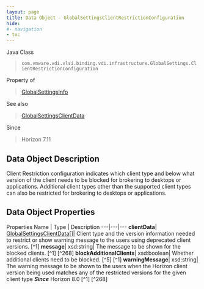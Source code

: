 ```yaml
---
layout: page
title: Data Object - GlobalSettingsClientRestrictionConfiguration
hide:
#- navigation
- toc
---
```






Java Class
> `com.vmware.vdi.vlsi.binding.vdi.infrastructure.GlobalSettings.ClientRestrictionConfiguration`

Property of
> [GlobalSettingsInfo](vdi.infrastructure.GlobalSettings.GlobalSettingsInfo.md#field_detail)

See also
> [GlobalSettingsClientData](vdi.infrastructure.GlobalSettings.ClientData.md)

Since
> Horizon 7.11


## Data Object Description

Client Restriction configuration indicates which client type and below what version of the client needs to be blocked for brokering to desktops or applications. Additional client types other than the supported client types can also be restricted for brokering to desktops or applications.

## Data Object Properties
Properties
Name |  Type |  Description
---|---|---
**clientData**| [GlobalSettingsClientData[]](vdi.infrastructure.GlobalSettings.ClientData.md)|  Client type and the version information needed to restrict or show warning message to the users using deprecated client versions. [^1]
**message**|  xsd:string|  The message to be shown for the blocked clients. [^1] [^268]
**blockAdditionalClients**|  xsd:boolean|  Whether additional clients need to be blocked. [^5] [^1]
**warningMessage**|  xsd:string|  The warning message to be shown to the users when the Horizon client version being used matches any of the restricted versions for the given client type  **_Since_** Horizon 8.0 [^1] [^268]
 


 
